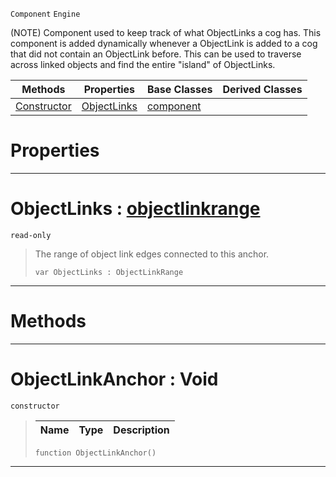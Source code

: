  `Component` `Engine`



(NOTE) Component used to keep track of what ObjectLinks a cog has. This component is added dynamically whenever a ObjectLink is added to a cog that did not contain an ObjectLink before. This can be used to traverse across linked objects and find the entire "island" of ObjectLinks.

|Methods|Properties|Base Classes|Derived Classes|
|---|---|---|---|
|[ Constructor](https://github.com/zeroengineteam/ZeroDocs/blob/master/code_reference/class_reference/objectlinkanchor.markdown#objectlinkanchor-void)|[ ObjectLinks](https://github.com/zeroengineteam/ZeroDocs/blob/master/code_reference/class_reference/objectlinkanchor.markdown#objectlinks-zero-engine)|[component](https://github.com/zeroengineteam/ZeroDocs/blob/master/code_reference/class_reference/component.markdown)| |


 #  Properties


---  
 #  ObjectLinks : [objectlinkrange](https://github.com/zeroengineteam/ZeroDocs/blob/master/code_reference/class_reference/objectlinkrange.markdown)

 `read-only`

> The range of object link edges connected to this anchor.
> ``` lang=cpp, name=Nada
> var ObjectLinks : ObjectLinkRange


---  
 #  Methods


---  
 #  ObjectLinkAnchor : Void

 `constructor`

> 
> |Name|Type|Description|
> |---|---|---|
> ``` lang=cpp, name=Nada
> function ObjectLinkAnchor()
> ``` 


---  
 

 